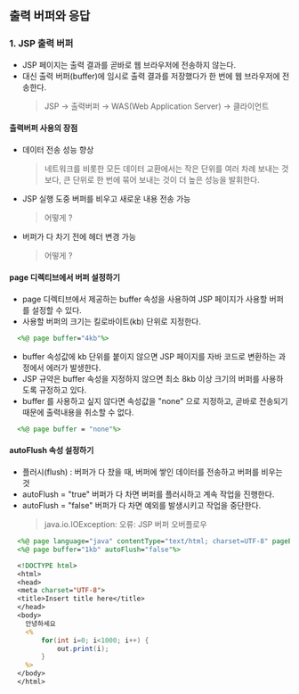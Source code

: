 ## 출력 버퍼와 응답
### 1. JSP 출력 버퍼
 - JSP 페이지는 출력 결과를 곧바로 웹 브라우저에 전송하지 않는다.
 - 대신 출력 버퍼(buffer)에 임시로 출력 결과를 저장했다가 한 번에 웹 브라우저에 전송한다.
      > JSP → 출력버퍼 → WAS(Web Application Server) → 클라이언트



 #### 출력버퍼 사용의 장점
  - 데이터 전송 성능 향상
      > 네트워크를 비롯한 모든 데이터 교환에서는 작은 단위를 여러 차례 보내는 것보다, 큰 단위로 한 번에 묶어 보내는 것이 더 높은 성능을 발휘한다.

  - JSP 실행 도중 버퍼를 비우고 새로운 내용 전송 가능
      > 어떻게 ?

  - 버퍼가 다 차기 전에 헤더 변경 가능
      > 어떻게 ?


 #### page 디렉티브에서 버퍼 설정하기
  - page 디렉티브에서 제공하는 buffer 속성을 사용하여 JSP 페이지가 사용할 버퍼를 설정할 수 있다.
  - 사용할 버퍼의 크기는 킬로바이트(kb) 단위로 지정한다.
```JSP
  <%@ page buffer="4kb"%>
```

  - buffer 속성값에 kb 단위를 붙이지 않으면 JSP 페이지를 자바 코드로 변환하는 과정에서 에러가 발생한다.
  - JSP 규약은 buffer 속성을 지정하지 않으면 최소 8kb 이상 크기의 버퍼를 사용하도록 규정하고 있다.
  - buffer 를 사용하고 싶지 않다면 속성값을 "none" 으로 지정하고, 곧바로 전송되기 때문에 출력내용을 취소할 수 없다.
```JSP
  <%@ page buffer = "none"%>
```


#### autoFlush 속성 설정하기
 - 플러시(flush) : 버퍼가 다 찼을 때, 버퍼에 쌓인 데이터를 전송하고 버퍼를 비우는 것
 - autoFlush = "true" 버퍼가 다 차면 버퍼를 플러시하고 계속 작업을 진행한다.
 - autoFlush = "false" 버퍼가 다 차면 예외를 발생시키고 작업을 중단한다.
    > java.io.IOException: 오류: JSP 버퍼 오버플로우

```JSP
  <%@ page language="java" contentType="text/html; charset=UTF-8" pageEncoding="UTF-8"%>
  <%@ page buffer="1kb" autoFlush="false"%>

  <!DOCTYPE html>
  <html>
  <head>
  <meta charset="UTF-8">
  <title>Insert title here</title>
  </head>
  <body>
  	안녕하세요
  	<%
  		for(int i=0; i<1000; i++) {
  			out.print(i);
  		}
  	%>
  </body>
  </html>
```

